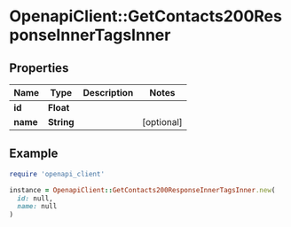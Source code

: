 # OpenapiClient::GetContacts200ResponseInnerTagsInner

## Properties

| Name | Type | Description | Notes |
| ---- | ---- | ----------- | ----- |
| **id** | **Float** |  |  |
| **name** | **String** |  | [optional] |

## Example

```ruby
require 'openapi_client'

instance = OpenapiClient::GetContacts200ResponseInnerTagsInner.new(
  id: null,
  name: null
)
```

